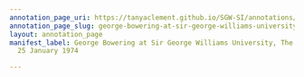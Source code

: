 ```yaml
---
annotation_page_uri: https://tanyaclement.github.io/SGW-SI/annotations/george-bowering-at-sir-george-williams-university-the-poetry-series-25-january-1974-canvas-1-annotation.json
annotation_page_slug: george-bowering-at-sir-george-williams-university-the-poetry-series-25-january-1974-canvas-1-annotation
layout: annotation_page
manifest_label: George Bowering at Sir George Williams University, The Poetry Series,
  25 January 1974

---
```

